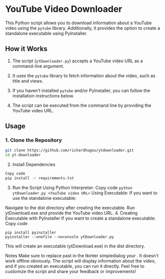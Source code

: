 
# YouTube Video Downloader

This Python script allows you to download information about a YouTube video using the `pytube` library. Additionally, it provides the option to create a standalone executable using PyInstaller.

## How it Works

1. The script (`ytDownloader.py`) accepts a YouTube video URL as a command-line argument.

2. It uses the `pytube` library to fetch information about the video, such as title and views.

3. If you haven't installed `pytube` and/or PyInstaller, you can follow the installation instructions below.

4. The script can be executed from the command line by providing the YouTube video URL.

## Usage

### 1. Clone the Repository

```bash
git clone https://github.com/richardhugou/ytdownloader.git
cd yt-downloader
```
2. Install Dependencies

```bash
Copy code
pip install -r requirements.txt
```
3. Run the Script
Using Python Interpreter:
Copy code
```python ytDownloader.py <YouTube video URL>```
Using Executable:
If you want to use the standalone executable:

Navigate to the dist directory after creating the executable.
Run ytDownload.exe and provide the YouTube video URL.
4. Creating Executable with PyInstaller
If you want to create a standalone executable:
Copy code
```
pip install pyinstaller
pyinstaller --onefile --noconsole ytDownloader.py
```
This will create an executable (ytDownload.exe) in the dist directory.

Notes
Make sure to replace past in the tkinter simpledialog your <YouTube video URL>. It doesn't work offline obviously.
The script will display information about the video, and if you created an executable, you can run it directly.
Feel free to customize the script and share your feedback or improvements!

